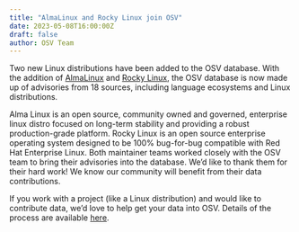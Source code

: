 ```yaml
---
title: "AlmaLinux and Rocky Linux join OSV"
date: 2023-05-08T16:00:00Z
draft: false
author: OSV Team
---
```


Two new Linux distributions have been added to the OSV database. With the addition of [AlmaLinux](https://almalinux.org/) and [Rocky Linux](https://rockylinux.org/), the OSV database is now made up of advisories from 18 sources, including language ecosystems and Linux distributions.
<!--more-->

Alma Linux is an open source, community owned and governed, enterprise linux distro focused on long-term stability and providing a robust production-grade platform. Rocky Linux is an open source enterprise operating system designed to be 100% bug-for-bug compatible with Red Hat Enterprise Linux. Both maintainer teams worked closely with the OSV team to bring their advisories into the database. We’d like to thank them for their hard work! We know our community will benefit from their data contributions. 

If you work with a project (like a Linux distribution) and would like to contribute data, we’d love to help get your data into OSV. Details of the process are available [here](https://github.com/google/osv.dev/blob/master/CONTRIBUTING.md#contributing-data). 